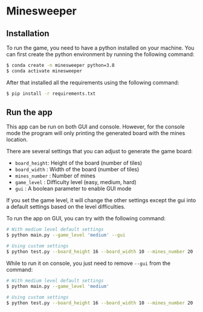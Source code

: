 # Minesweeper
## Installation
To run the game, you need to have a python installed on your machine. You can first create the python environment by running the following command:
```bash
$ conda create -n minesweeper python=3.8
$ conda activate minesweeper
```

After that installed all the requirements using the following command:
```bash
$ pip install -r requirements.txt
```

## Run the app
This app can be run on both GUI and console. However, for the console mode the program will only printing the generated board with the mines location.

There are several settings that you can adjust to generate the game board:
- `board_height`: Height of the board (number of tiles)
- `board_width` : Width of the board (number of tiles)
- `mines_number` : Number of mines
- `game_level` : Difficulty level (easy, medium, hard)
- `gui` : A boolean parameter to enable GUI mode

If you set the game level, it will change the other settings except the gui into a default settings based on the level difficulties.

To run the app on GUI, you can try with the following command:
```bash
# With medium level default settings
$ python main.py --game_level 'medium' --gui

# Using custom settings
$ python test.py --board_height 16 --board_width 10 --mines_number 20 --gui
```

While to run it on console, you just need to remove `--gui` from the command:
```bash
# With medium level default settings
$ python main.py --game_level 'medium'

# Using custom settings
$ python test.py --board_height 16 --board_width 10 --mines_number 20
```
